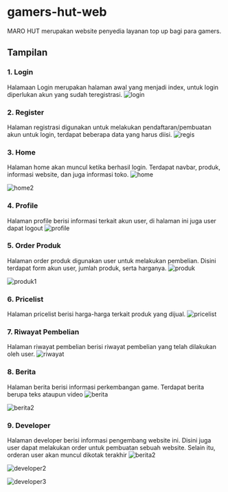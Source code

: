 # gamers-hut-web
MARO HUT merupakan website penyedia layanan top up bagi para gamers.

## Tampilan
### 1. Login
Halamaan Login merupakan halaman awal yang menjadi index, untuk login diperlukan akun yang sudah teregistrasi.
![login](https://user-images.githubusercontent.com/118908051/227709524-f0adea02-3a83-417f-b81e-7ccd4ae7c96d.png)

### 2. Register
Halaman registrasi digunakan untuk melakukan pendaftaran/pembuatan akun untuk login, terdapat beberapa data yang harus diisi.
![regis](https://user-images.githubusercontent.com/118908051/227709625-f8460b3b-96c3-492f-ad8d-546ae3046104.png)

### 3. Home
Halaman home akan muncul ketika berhasil login. Terdapat navbar, produk, informasi website, dan juga informasi toko.
![home](https://user-images.githubusercontent.com/118908051/227710118-2b9eaaa3-e7b4-405f-93a3-bae5e66d3025.png)

![home2](https://user-images.githubusercontent.com/118908051/227710129-39ba03d6-e43f-4d97-a233-6aa3b73c1c35.png)

### 4. Profile
Halaman profile berisi informasi terkait akun user, di halaman ini juga user dapat logout
![profile](https://user-images.githubusercontent.com/118908051/227710156-f5b84537-d73f-4ea0-bdda-3374a1ca217b.png)

### 5. Order Produk
Halaman order produk digunakan user untuk melakukan pembelian. Disini terdapat form akun user, jumlah produk, serta harganya.
![produk](https://user-images.githubusercontent.com/118908051/227710167-5294e54f-c65f-428b-b52a-649269bbcbd2.png)

![produk1](https://user-images.githubusercontent.com/118908051/227709916-aaf1503a-0814-4cc0-9207-f9fcc6f643e2.png)

### 6. Pricelist
Halaman pricelist berisi harga-harga terkait produk yang dijual.
![pricelist](https://user-images.githubusercontent.com/118908051/227710198-9d54f17c-33d9-414f-b939-ec3a6e0489c6.png)

### 7. Riwayat Pembelian
Halaman riwayat pembelian berisi riwayat pembelian yang telah dilakukan oleh user.
![riwayat](https://user-images.githubusercontent.com/118908051/227710207-b07540d8-58a1-45ae-9deb-f9e5b5dd5808.png)

### 8. Berita
Halaman berita berisi informasi perkembangan game. Terdapat berita berupa teks ataupun video
![berita](https://user-images.githubusercontent.com/118908051/227709999-a16097db-a302-4fed-be4d-302a9108c3ae.png)

![berita2](https://user-images.githubusercontent.com/118908051/227710000-afe14c50-9a3d-49b6-b6c6-e8cfc5cde70c.png)

### 9. Developer
Halaman developer berisi informasi pengembang website ini. Disini juga user dapat melakukan order untuk pembuatan sebuah website. Selain itu, orderan user akan muncul dikotak terakhir
![berita2](https://user-images.githubusercontent.com/118908051/227710048-cd6c4a39-b1e1-4e78-9e6f-9337c1260a8f.png)

![developer2](https://user-images.githubusercontent.com/118908051/227710051-7b87d7b2-b5a0-4a97-8380-af2c93f102c1.png)

![developer3](https://user-images.githubusercontent.com/118908051/227710057-4e026a9b-0847-4037-98b6-001b0116515f.png)
